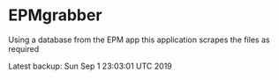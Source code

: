 # EPMgrabber
Using a database from the EPM app this application scrapes the files as required


Latest backup: Sun Sep 1 23:03:01 UTC 2019
